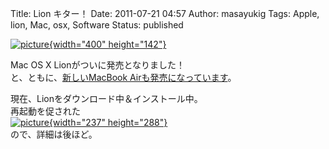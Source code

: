 Title: Lion キター！
Date: 2011-07-21 04:57
Author: masayukig
Tags: Apple, lion, Mac, osx, Software
Status: published

[![picture](https://lh5.googleusercontent.com/-s0MrqtQ3NvE/Tjr6wxPPTII/AAAAAAAAg6M/TSiEM5ZQ2n8/s400/5958402445_f5f0496bfb_o.png){width="400"
height="142"}](https://picasaweb.google.com/lh/photo/RsxU2CRrWg6N7Bxo9pQnFw?feat=embedwebsite)

Mac OS X Lionがついに発売となりました！  
と、ともに、[新しいMacBook
Airも発売になっています](http://www.apple.com/jp/macbookair/)。

現在、Lionをダウンロード中＆インストール中。  
再起動を促された  
[![picture](https://lh4.googleusercontent.com/-Oj9GFPz0yvs/Tjr6xObBA4I/AAAAAAAAg6M/xiIzf5FTfFU/s288/5958413733_0a2bd90341_o.png){width="237"
height="288"}](https://picasaweb.google.com/lh/photo/I4CMKqLfOFFu5VL_qd2fmg?feat=embedwebsite)  
ので、詳細は後ほど。
